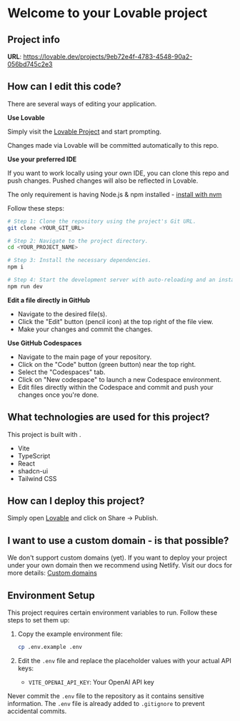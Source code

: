 # Welcome to your Lovable project

## Project info

**URL**: https://lovable.dev/projects/9eb72e4f-4783-4548-90a2-056bd745c2e3

## How can I edit this code?

There are several ways of editing your application.

**Use Lovable**

Simply visit the [Lovable Project](https://lovable.dev/projects/9eb72e4f-4783-4548-90a2-056bd745c2e3) and start prompting.

Changes made via Lovable will be committed automatically to this repo.

**Use your preferred IDE**

If you want to work locally using your own IDE, you can clone this repo and push changes. Pushed changes will also be reflected in Lovable.

The only requirement is having Node.js & npm installed - [install with nvm](https://github.com/nvm-sh/nvm#installing-and-updating)

Follow these steps:

```sh
# Step 1: Clone the repository using the project's Git URL.
git clone <YOUR_GIT_URL>

# Step 2: Navigate to the project directory.
cd <YOUR_PROJECT_NAME>

# Step 3: Install the necessary dependencies.
npm i

# Step 4: Start the development server with auto-reloading and an instant preview.
npm run dev
```

**Edit a file directly in GitHub**

- Navigate to the desired file(s).
- Click the "Edit" button (pencil icon) at the top right of the file view.
- Make your changes and commit the changes.

**Use GitHub Codespaces**

- Navigate to the main page of your repository.
- Click on the "Code" button (green button) near the top right.
- Select the "Codespaces" tab.
- Click on "New codespace" to launch a new Codespace environment.
- Edit files directly within the Codespace and commit and push your changes once you're done.

## What technologies are used for this project?

This project is built with .

- Vite
- TypeScript
- React
- shadcn-ui
- Tailwind CSS

## How can I deploy this project?

Simply open [Lovable](https://lovable.dev/projects/9eb72e4f-4783-4548-90a2-056bd745c2e3) and click on Share -> Publish.

## I want to use a custom domain - is that possible?

We don't support custom domains (yet). If you want to deploy your project under your own domain then we recommend using Netlify. Visit our docs for more details: [Custom domains](https://docs.lovable.dev/tips-tricks/custom-domain/)

## Environment Setup

This project requires certain environment variables to run. Follow these steps to set them up:

1. Copy the example environment file:
   ```sh
   cp .env.example .env
   ```

2. Edit the `.env` file and replace the placeholder values with your actual API keys:
   - `VITE_OPENAI_API_KEY`: Your OpenAI API key

Never commit the `.env` file to the repository as it contains sensitive information. The `.env` file is already added to `.gitignore` to prevent accidental commits.
